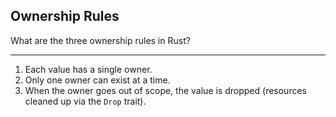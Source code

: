 ## Ownership Rules

What are the three ownership rules in Rust?

---

1. Each value has a single owner.  
2. Only one owner can exist at a time.  
3. When the owner goes out of scope, the value is dropped (resources cleaned up via the `Drop` trait).

